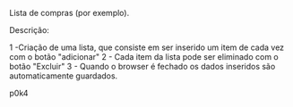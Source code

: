 Lista de compras (por exemplo).

Descrição:

1 -Criação de uma lista,  que consiste em ser inserido um item de cada vez com o botão "adicionar"
2 - Cada item da lista pode ser eliminado com o botão "Excluir"
3 - Quando o browser é fechado os dados inseridos são automaticamente guardados.

p0k4